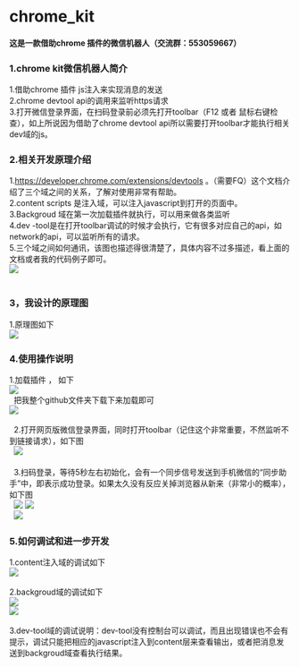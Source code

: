 # chrome_kit
#### 这是一款借助chrome 插件的微信机器人（交流群：553059667）<br>

### 1.chrome kit微信机器人简介

1.借助chrome 插件 js注入来实现消息的发送<br>
2.chrome devtool api的调用来监听https请求<br>
3.打开微信登录界面，在扫码登录前必须先打开toolbar（F12 或者 鼠标右键检查），如上所说因为借助了chrome devtool api所以需要打开toolbar才能执行相关dev域的js。<br>

### 2.相关开发原理介绍

1.https://developer.chrome.com/extensions/devtools 。（需要FQ）这个文档介绍了三个域之间的关系，了解对使用非常有帮助。<br>
2.content scripts 是注入域，可以注入javascript到打开的页面中。<br>
3.Backgroud 域在第一次加载插件就执行，可以用来做各类监听<br>
4.dev -tool是在打开toolbar调试的时候才会执行，它有很多对应自己的api，如network的api，可以监听所有的请求。<br>
5.三个域之间如何通讯，该图也描述得很清楚了，具体内容不过多描述，看上面的文档或者我的代码例子即可。<br>
![](https://raw.githubusercontent.com/LinuxForYQH/chrome_kit/master/test/804379-20170914132752219-1166818163.png) <br> 

### 3，我设计的原理图
1.原理图如下<br>
![](https://raw.githubusercontent.com/LinuxForYQH/chrome_kit/master/test/804379-20170914141740328-429332579.png) <br>

### 4.使用操作说明
1.加载插件 ， 如下<br>
![](https://raw.githubusercontent.com/LinuxForYQH/chrome_kit/master/test/804379-20170914133750735-2027952550.png) <br> 
把我整个github文件夹下载下来加载即可<br>
![](https://raw.githubusercontent.com/LinuxForYQH/chrome_kit/master/test/804379-20170914133925735-2021058884.png) <br> 
<br> 
2.打开网页版微信登录界面，同时打开toolbar（记住这个非常重要，不然监听不到链接请求），如下图
<br> 
![](https://raw.githubusercontent.com/LinuxForYQH/chrome_kit/master/test/804379-20170914134522719-864800133.png) <br>
<br> 
3.扫码登录，等待5秒左右初始化，会有一个同步信号发送到手机微信的“同步助手”中，即表示成功登录。如果太久没有反应关掉浏览器从新来（非常小的概率），如下图
<br> 
![](https://raw.githubusercontent.com/LinuxForYQH/chrome_kit/master/test/804379-20170914135053438-470690741.png) 
![](https://raw.githubusercontent.com/LinuxForYQH/chrome_kit/master/test/804379-20170914135147625-664586208.png) 
<br> 
![](https://raw.githubusercontent.com/LinuxForYQH/chrome_kit/master/test/804379-20170914135259766-1807997694.png) <br>

### 5.如何调试和进一步开发
1.content注入域的调试如下<br>
![](https://raw.githubusercontent.com/LinuxForYQH/chrome_kit/master/test/804379-20170914135634063-1006901200.png) <br>
<br>
2.backgroud域的调试如下
<br>
![](https://raw.githubusercontent.com/LinuxForYQH/chrome_kit/master/test/804379-20170914135738782-1231276103.png) <br>
![](https://raw.githubusercontent.com/LinuxForYQH/chrome_kit/master/test/804379-20170914135819125-478405978.png) <br>
<br>
3.dev-tool域的调试说明：dev-tool没有控制台可以调试，而且出现错误也不会有提示，调试只能把相应的javascript注入到content层来查看输出，或者把消息发送到backgroud域查看执行结果。
<br>
